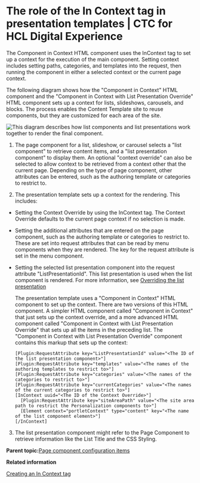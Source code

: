 # The role of the In Context tag in presentation templates \| CTC for HCL Digital Experience

The Component in Context HTML component uses the InContext tag to set up a context for the execution of the main component. Setting context includes setting paths, categories, and templates into the request, then running the component in either a selected context or the current page context.

The following diagram shows how the "Component in Context" HTML component and the "Component in Context with List Presentation Override" HTML component sets up a context for lists, slideshows, carousels, and blocks. The process enables the Content Template site to reuse components, but they are customized for each area of the site.

![This diagram describes how list components and list presentations work together to render the final component.](../images/componentincontext.jpg)

1.  The page component for a list, slideshow, or carousel selects a "list component" to retrieve content items, and a "list presentation component" to display them. An optional "context override" can also be selected to allow context to be retrieved from a context other that the current page. Depending on the type of page component, other attributes can be entered, such as the authoring template or categories to restrict to.

2.  The presentation template sets up a context for the rendering. This includes:

-   Setting the Context Override by using the InContext tag. The Context Override defaults to the current page context if no selection is made.

-   Setting the additional attributes that are entered on the page component, such as the authoring template or categories to restrict to. These are set into request attributes that can be read by menu components when they are rendered. The key for the request attribute is set in the menu component.

-   Setting the selected list presentation component into the request attribute "ListPresentationId". This list presentation is used when the list component is rendered. For more information, see [Overriding the list presentation](../panel_help/wcm_dev_listpres_override.md)

    The presentation template uses a "Component in Context" HTML component to set up the context. There are two versions of this HTML component. A simpler HTML component called "Component in Context" that just sets up the context override, and a more advanced HTML component called "Component in Context with List Presentation Override" that sets up all the items in the preceding list. The "Component in Context with List Presentation Override" component contains this markup that sets up the context:

    ```
    [Plugin:RequestAttribute key="ListPresentationId" value="<The ID of the list presentation component>"]
    [Plugin:RequestAttribute key="templates" value="<The names of the authoring templates to restrict to>"]
    [Plugin:RequestAttribute key="categories" value="<The names of the categories to restrict to>"]
    [Plugin:RequestAttribute key="currentCategories" value="<The names of the current categories to restrict to>"]
    [InContext uuid="<The ID of the Context Override>"]
      [Plugin:RequestAttribute key="siteAreaPath" value="<The site area path to restrict the Personalization components to>"]
      [Element context="portletContext" type="content" key="<The name of the list component element>"]
    [/InContext]
    ```

3.  The list presentation component might refer to the Page Component to retrieve information like the List Title and the CSS Styling.


**Parent topic:**[Page component configuration items](../ctc/ctc_arch_prestemp_compconfig.md)

**Related information**  


[Creating an In Context tag](../panel_help/wcm_dev_tag_incontext.md)

